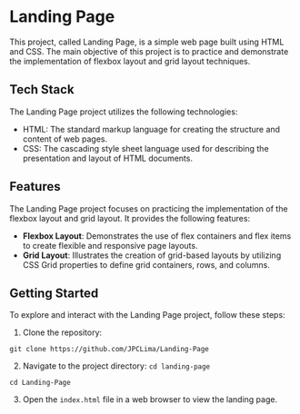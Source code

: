# Landing Page

This project, called Landing Page, is a simple web page built using HTML and CSS. The main objective of this project is to practice and demonstrate the implementation of flexbox layout and grid layout techniques.

## Tech Stack

The Landing Page project utilizes the following technologies:

- HTML: The standard markup language for creating the structure and content of web pages.
- CSS: The cascading style sheet language used for describing the presentation and layout of HTML documents.

## Features

The Landing Page project focuses on practicing the implementation of the flexbox layout and grid layout. It provides the following features:

- **Flexbox Layout**: Demonstrates the use of flex containers and flex items to create flexible and responsive page layouts.
- **Grid Layout**: Illustrates the creation of grid-based layouts by utilizing CSS Grid properties to define grid containers, rows, and columns.

## Getting Started

To explore and interact with the Landing Page project, follow these steps:

1. Clone the repository:

```
git clone https://github.com/JPCLima/Landing-Page
```

2. Navigate to the project directory: `cd landing-page`

```
cd Landing-Page
```

3. Open the `index.html` file in a web browser to view the landing page.
